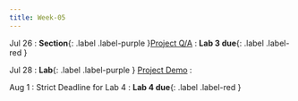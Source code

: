 ```yaml
---
title: Week-05
---
```


Jul 26
: **Section**{: .label .label-purple }[Project Q/A](#)
  : **Lab 3 due**{: .label .label-red }

Jul 28
: **Lab**{: .label .label-purple } [Project Demo](#)
  : 

Aug 1
: Strict Deadline for Lab 4
  : **Lab 4 due**{: .label .label-red }
